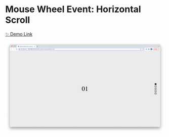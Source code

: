 # Mouse Wheel Event: Horizontal Scroll

[✨ Demo Link](https://codepen.io/hyeonahc/full/ExwQPoG)

![Mouse Wheel: Horizontal Scroll](../images/002-wheel-horizontal.png)
